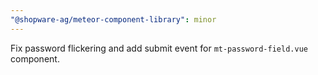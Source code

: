 ```yaml
---
"@shopware-ag/meteor-component-library": minor
---
```


Fix password flickering and add submit event for `mt-password-field.vue` component.
